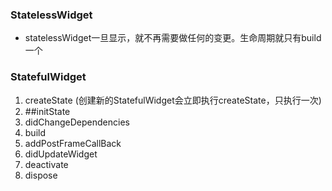 ### StatelessWidget

- statelessWidget一旦显示，就不再需要做任何的变更。生命周期就只有build一个

###  StatefulWidget

 1. createState (创建新的StatefulWidget会立即执行createState，只执行一次)
 2. ##initState
 3. didChangeDependencies
 4. build
 5. addPostFrameCallBack
 6. didUpdateWidget
 7. deactivate
 8. dispose

<!--stackedit_data:
eyJoaXN0b3J5IjpbLTEzNjcwNjc1MzQsLTI3OTYxODczNCwxMz
g5MTg0NDIxXX0=
-->